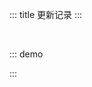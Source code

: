 ::: title 更新记录
:::

<lay-timeline style="padding-left:30px;padding-top:30px;">
  <lay-timeline-item title="尾版本号：日常问题更新。" simple></lay-timeline-item>
  <lay-timeline-item title="次版本号：带有新特性的向下兼容的版本。" simple></lay-timeline-item>
  <lay-timeline-item title="主版本号：含有破坏性更新和新特性，不在发布周期内。" simple></lay-timeline-item>
</lay-timeline>

::: demo
<template>
<lay-timeline>
  <lay-timeline-item title="1.0.x">
    <ul> 
      <a name="1-0-7"></a> 
      <li> 
        <h3>1.0.7 <span class="layui-badge-rim">2022-05-03</span></h3> 
        <ul>
          <li>[新增] menu 组件 changeOpenKeys 事件。</li>
          <li>[新增] menu 组件 changeSelectedKey 事件。</li>
          <li>[新增] menu 组件 childSpacing 属性, 开启菜单层级缩进。</li>
          <li>[新增] slider 组件 showDots 属性, 显示步长断点。</li>
          <li>[新增] input 组件 autocomplete 原生属性。</li>
          <li>[新增] input 组件 autofocus 原生属性。</li>
          <li>[修复] side 组件 width 属性无效。</li>
          <li>[修复] checkbox 组件无 from 包裹时隐藏原生 checkbox。</li>
          <li>[修复] radio 组件无 from 包裹时隐藏原生 radio。</li>
        </ul> 
      </li>
    </ul>
    <ul> 
      <a name="1-0-6"></a> 
      <li> 
        <h3>1.0.6 <span class="layui-badge-rim">2022-05-02</span></h3> 
        <ul>
          <li>[修复] scroll 组件 height 属性必填警告。</li>
          <li>[修复] scroll 组件 slotColor 属性必填警告。</li>
          <li>[修复] scroll 组件 scrollColor 属性必填警告。</li>
          <li>[修复] scroll 组件 scrollWidth 属性必填警告。</li>
          <li>[修正] scroll 组件 slotColor 属性为 thackColor。</li>
          <li>[修正] scroll 组件 scrollColor 属性为 thumbColor。</li>
          <li>[修正] scroll 组件 scrollWidth 属性为 thumbWidth。</li>
          <li>[升级] vueuse/core 8.3.1。</li>
          <li>[升级] vue-i18n 9.1.9。</li>
        </ul> 
      </li>
    </ul>
    <ul> 
      <a name="1-0-5"></a> 
      <li> 
        <h3>1.0.5 <span class="layui-badge-rim">2022-05-01</span></h3> 
        <ul>
          <li>[新增] dropdown 组件 context-menu 属性。</li>
          <li>[修复] layer 组件 tooltip 组件 index 层级冲突。</li>
          <li>[修复] table 组件 columns 宽度超出 table-box 错位。</li>
          <li>[修复] table 组件 selected-keys 属性 deep 监听。</li>
          <li>[修复] slider 组件 btn 背景色。</li>
          <li>[修复] upload 组件 url 失效。</li>
        </ul> 
      </li>
    </ul>
    <ul> 
      <a name="1-0-4"></a> 
      <li> 
        <h3>1.0.4 <span class="layui-badge-rim">2022-04-21</span></h3> 
        <ul>
          <li>[新增] line 组件 direction 属性, 支持垂直分割。</li>
          <li>[新增] line 组件 offset 属性, 设置内容的偏移量。</li>
          <li>[新增] notice-bar 组件 scrollable 属性, 支持垂直滚动。</li>
          <li>[新增] line 组件 border-style 属性, 设置分割线的样式。</li>
          <li>[新增] line 组件 border-wdith 属性, 设置分割线的宽度。</li>
          <li>[新增] line 组件 content-position 属性, 设置内容的对齐方式。</li>
          <li>[修复] table 组件 columns 配置 width 属性不生效。</li>
          <li>[修复] checkbox 组件夜间模式下边框颜色不兼容。</li>
          <li>[修复] carousel 组件 index 索引下标越界。</li>
          <li>[优化] layer 方法 option 参数为可选。</li>
          <li>[升级] vueuse/core 8.3.0 版本。</li>
          <li>[升级] vue 3.2.33 版本。</li>
          <li>[升级] vite 2.9.2 版本。</li>
        </ul> 
      </li>
    </ul>
    <ul> 
      <a name="1-0-3"></a> 
      <li> 
        <h3>1.0.3 <span class="layui-badge-rim">2022-04-17</span></h3> 
        <ul>
          <li>[新增] ripple 组件, 提供 水波纹 效果。</li>
          <li>[新增] empty 组件 image 插槽, 支持自定义 image。</li>
          <li>[新增] badge 组件 ripple 属性, 开启水波纹动画, 仅适用于 type 为 dot 时。</li>
          <li>[新增] table 组件 column 配置 align 属性, 支持 left center right 对齐方式。</li>
          <li>[新增] upload 组件 disabled-preview 属性, 上传预览区域添加禁用状态。</li>
          <li>[修复] upload 组件 cut 属性, 开启时丢失图片信息。</li>
          <li>[修复] table 组件 column 存在 1px 宽度误差。</li>
          <li>[优化] date-picker 组件 monent 为 day.js。</li>
          <li>[优化] table 组件 html document 结构。</li>
          <li>[移除] xlsx 依赖, 减少打包体积。</li> 
        </ul> 
      </li>
    </ul>
    <ul> 
      <a name="1-0-2"> </a> 
      <li> 
        <h3>1.0.2 <span class="layui-badge-rim">2022-04-09</span></h3> 
        <ul>
          <li>[新增] button 组件 border-style 属性, 自定义边框样式。</li>
          <li>[新增] carousel 组件 interval 属性, 用于控制轮播间隔。</li>
          <li>[新增] config-provider 组件 dark-partial 属性, 夜间主题偏好配置。</li>
          <li>[新增] carousel 组件 autoplay 属性, 开启自动轮播, 默认为 true。</li>
          <li>[修复] page 组件 pages 属性为单数时, 页码计算错误。</li>
          <li>[修复] panel 组件 background-color 为透明的问题。</li>
          <li>[修复] tab 组件 layui-tab-head 默认存在背景色。</li>
          <li>[修复] button-group 组件 first-child 样式。</li>
          <li>[修复] dark 模式 step 组件线条不显示。</li>
          <li>[修复] scroll 组件屏幕缩放时样式异常。</li>
        </ul> 
      </li>
    </ul>
    <ul> 
      <a name="1-0-1"></a> 
      <li> 
        <h3>1.0.1 <span class="layui-badge-rim">2022-04-06</span></h3> 
        <ul>
          <li>[新增] select 组件 search 事件, 搜索回调。</li>
          <li>[新增] select 组件 keyword 属性, 提供关键词检索。</li>
          <li>[新增] upload 组件 cut cutOptions 属性, 支持上传裁剪。</li>
          <li>[新增] timeline 组件 direction 属性, 支持垂直与水平布局。</li>
          <li>[新增] dropdown 组件 open 与 hide 事件,于打开与关闭后的逻辑处理。</li>
          <li>[新增] dropdown 组件 disabled 属性, 禁止下拉框展示。</li>
          <li>[新增] date-picker 组件 disabled 属性, 禁止修改。</li>
          <li>[修复] date-picker 组件右下角实时数据无法联动。</li>
          <li>[修复] table 组件 datasource 属性丢失响应。 </li>
          <li>[修复] input 组件 readonly 属性不生效。</li> 
        </ul> 
      </li>
    </ul>
    <ul> 
      <a name="1-0-0"> </a> 
      <li> 
        <h3>1.0.0 <span class="layui-badge-rim">2022-04-02</span></h3> 
        <ul>
          <li>[重要] 修订 version 为 1.0.0。</li>
          <li>[新增] empty 组件 extra 插槽, 支持扩展内容。</li>
          <li>[新增] result 组件 extra 插槽, 支持扩展内容。</li>
          <li>[新增] exception 组件 extra 插槽, 支持扩展内容。</li>
          <li>[新增] switch 组件 onswitch-value 属性, 默认为 true。</li>
          <li>[新增] switch 组件 unswitch-value 属性, 默认为 false。</li>
          <li>[新增] date-picker 组件 time 属性, 支持 时 分 秒 选择。</li>
          <li>[新增] date-picker 组件 yearmonth 属性, 支持 年 月 选择。</li>
          <li>[新增] tab 组件 position 属性, 用于支持不同方向的选项卡标题。</li>
          <li>[修复] date-picker 组件 type 属性为 time 时, v-model 默认不生效。</li>
          <li>[修复] date-picker 组件 12 小时制为 24 小时制。</li>
          <li>[修复] transfer 组件 showSearch 属性类型警告。</li>              
          <li>[修复] upload 组件 number 属性必填警告。</li>
          <li>[修复] variable 全局变量重复导入的问题。</li>
          <li>[修复] menu 组件 openKeys 属性失效。</li>
          <li>[支持] animation 点击演示。</li>
          <li>[支持] icon 列表复制。</li>
          <li>[支持] 夜间模式。</li>
        </ul> 
      </li>
    </ul>
  </lay-timeline-item>
  <lay-timeline-item title="0.4.x">
    <ul> 
      <a name="0-4-4"> </a> 
      <li> 
        <h3>0.4.4 <span class="layui-badge-rim">2022-03-29</span></h3> 
        <ul>
          <li>[新增] button 组件 prefix-icon 属性。</li>
          <li>[新增] button 组件 suffix-icon 属性。</li>
          <li>[新增] date-picker 组件 清空 操作, 清空选择日期。</li>
          <li>[新增] date-picker 组件 确认 操作, 关闭选择面板。</li>
          <li>[新增] date-picker 组件 type 属性 year 值, 支持 年份 选择。</li>
          <li>[新增] date-picker 组件 type 属性 month 值, 支持 月份 选择。</li>
          <li>[修复] date-picker 组件 type 属性为 datetime 时候面板不显示。</li>
          <li>[新增] card 组件 shadow 属性, 可选值 hover, always, never。</li>
          <li>[新增] table 组件 row 和 row-double 时间的 event 参数。</li>
          <li>[新增] table 组件 contextmenu 行右键事件。</li>
          <li>[支持] cdn 直接导入使用。</li>
        </ul> 
      </li>
    </ul>
    <ul> 
      <a name="0-4-3"> </a> 
      <li> 
        <h3>0.4.3 <span class="layui-badge-rim">2022-03-27</span></h3> 
        <ul>
          <li>[新增] upload 文件上传组件。</li>
          <li>[新增] date-picker 组件 name 属性, 等同原生 name 属性。</li>
          <li>[新增] date-picker 组件 type 属性 date 值, 支持日期选择。 </li>
          <li>[新增] date-picker 组件 type 属性 datetime 值, 支持日期时间选择。</li>
          <li>[新增] date-picker 组件 now 操作, 将 年 月 日 重置为当前日期。</li>
          <li>[新增] table 组件 data 属性 titleSlot 选项, 自定义标题插槽。</li>
          <li>[修复] menu 组件 level 属性的语义与实际功能相悖。</li>
          <li>[修复] input 组件 height 高度固定 38 px。</li>
          <li>[修复] step 组件 line 样式。</li>
          <li>[依赖] monent 日期 js 框架。</li>
        </ul> 
      </li>
    </ul>
    <ul> 
      <a name="0-4-2"> </a> 
      <li> 
        <h3>0.4.2 <span class="layui-badge-rim">2022-03-26</span></h3> 
        <ul>
          <li>[新增] card 组件 extra 插槽。</li>
          <li>[新增] switch 组件 onswitch-color 属性。</li>
          <li>[新增] switch 组件 unswitch-color 属性。</li>
          <li>[修复] docsearch peer dependencies 警告。</li>
          <li>[修复] select 组件 input border 显示问题。</li>
          <li>[优化] card 组件 header 插槽为 title 插槽。</li>
          <li>[优化] switch 组件 in-active-text 为 unswitch-text 属性, 默认不显示。</li>
          <li>[优化] switch 组件 active-text 为 onswitch-text 属性, 默认不显示。</li>
          <li>[优化] switch 组件样式。</li>
        </ul> 
      </li>
    </ul>
    <ul> 
      <a name="0-4-1"> </a> 
      <li> 
        <h3>0.4.1 <span class="layui-badge-rim">2022-03-25</span></h3> 
        <ul>
          <li>[新增] switch 组件 onswitch-icon 插槽。</li>
          <li>[新增] switch 组件 unswitch-icon 插槽。</li>
          <li>[新增] transition 组件 type 属性, 默认为 collapse 过渡。</li>
          <li>[新增] transition 组件 enable 属性, 默认为 true 启用动画。</li>
          <li>[新增] transition 组件 type 属性 fade 值, 提供淡出淡入效果。</li>
          <li>[新增] menu 组件 collapseTransition 属性, 是否启用折叠动画, 默认为 true。</li>
          <li>[新增] collapse 组件 collapseTransition 属性, 是否启用折叠动画, 默认为 true。</li>
          <li>[新增] tree 组件 collapseTransition 属性, 是否启用折叠动画, 默认为 true。</li>
          <li>[新增] input 组件 allow-clear 属性, 提供输入清空。</li>
          <li>[新增] input 组件 prefix 插槽, 提供前缀设置。</li>
          <li>[新增] input 组件 suffix 插槽, 提供后缀设置。</li>
        </ul> 
      </li>
    </ul>
    <ul> 
      <a name="0-4-0"> </a> 
      <li> 
        <h3>0.4.0 <span class="layui-badge-rim">2022-03-17</span></h3> 
        <ul>
          <li>[新增] notice-bar 通告栏。</li>
          <li>[新增] scroll 虚拟滚动组件。</li> 
          <li>[新增] transition 过渡动画组件。</li>
          <li>[新增] collapse 折叠面板过渡动画。</li>
          <li>[新增] table 表格组件 excel 导出工具栏。</li>
          <li>[新增] table column 选项 sort 属性, 开启字段排序。</li>
          <li>[新增] page 分页组件 v-model 属性, 支持默认页设置。</li>
          <li>[新增] dropdown-menu 与 dropdown-menu-item 下拉菜单组件。</li>
          <li>[新增] date-picker 日期选择组件, 支持年月, 日期, 时间。</li>
          <li>[新增] transfer 穿梭框组件 showSearch 开启搜索属性。</li>
          <li>[修复] carousel-item 轮播项使用 v-for 无法渲染。</li>
          <li>[修复] checkbox 复选框组件, 选中颜色丢失。</li>
          <li>[修复] slider 滑块组件, 默认 step 值异常。</li>
          <li>[修复] form 表单错误提示没有间距的问题。</li>
          <li>[升级] layer-vue 1.3.10 版本。</li>
        </ul> 
      </li>
    </ul>
  </lay-timeline-item>
  <lay-timeline-item title="0.3.x">
    <ul> 
      <a name="0-3-9"></a> 
      <li> 
        <h3>0.3.9 <span class="layui-badge-rim">2022-03-08</span></h3> 
        <ul> 
          <li>[重构] count-up 组件。</li>
          <li>[新增] algolia 文档搜索引擎。</li>
          <li>[新增] theme 主题 neutral 辅色配置。</li>
          <li>[新增] menuItem 与 subMenu 组件 title 与 icon 插槽。</li>
          <li>[新增] menu 菜单 collapse 属性, 支持折叠。</li>
          <li>[修复] menu 菜单 inverted 跟随主题配置。</li>
          <li>[删除] menuItem 菜单项 title 属性。</li>
          <li>[删除] subMenu 菜单集 title 属性。</li>
          <li>[升级] layer-vue 1.3.8 版本。</li>
        </ul> 
      </li>
    </ul>
    <ul> 
      <a name="0-3-8"> </a> 
      <li> 
        <h3>0.3.8 <span class="layui-badge-rim">2022-02-21</span></h3> 
        <ul> 
          <li>[新增] fullscreen 全屏组件。</li>
          <li>[新增] icon-picker 颜色选择器。</li>
          <li>[新增] config-provider 全局配置, 用于主题与国际化切换。</li>
          <li>[修复] container 容器在不同的分辨率无法自适应的问题</li>
          <li>[修复] dropdown 组件无法嵌套使用的问题。</li>
          <li>[修复] menu 组件导航模式菜单错位问题。 </li>
          <li>[修复] quote 引用的 nm 灰色主题失效。</li>
          <li>[升级] icons-vue 1.0.7 版本。</li>
          <li>[升级] layer-vue 1.3.5 版本。</li>
        </ul> 
      </li>
    </ul>
     <ul> 
      <a name="0-3-7"> </a> 
      <li> 
        <h3>0.3.7 <span class="layui-badge-rim">2022-02-07</span></h3> 
        <ul> 
          <li>[新增] slider 滑块组件 setp 属性, 支持设置步长。</li>
          <li>[新增] index.less 样式文件, 支持一定程度的主题定制。</li>
          <li>[移除] `defineProps`,`defineEmits` 两个全局宏命令引入，消除控制台警告。</li>
          <li>[修复] menu 组件 inverted 属性不兼容 string 类型。</li>
          <li>[修复] menu 组件 level 属性不兼容 string 类型。</li>
          <li>[升级] icons-vue 1.0.4 版本。</li>
          <li>[升级] layer-vue 1.3.3 版本。</li>
        </ul> 
      </li>
    </ul>
    <ul> 
      <a name="0-3-6"> </a> 
      <li> 
        <h3>0.3.6 <span class="layui-badge-rim">2022-02-02</span></h3> 
        <ul> 
          <li>[新增] result 结果组件, 提供 success error 通用状态页。</li>
          <li>[新增] exception 异常组件, 提供 403, 404, 500 通用异常页。</li>
          <li>[新增] menu 组件 level 属性, 控制菜单层级之间的背景色差异。</li>
          <li>[新增] menu 组件 inverted 属性, 提供另一种树形菜单选中效果。</li>
          <li>[新增] menu 组件 theme 属性, 可选值 light 和 dark。</li>
          <li>[修复] table 组件 header 不随 body 滚动。</li>
          <li>[升级] vue 3.2.29 版本。</li>
        </ul> 
      </li>
    </ul>
    <ul> 
      <a name="0-3-5"> </a> 
      <li> 
        <h3>0.3.5 <span class="layui-badge-rim">2022-01-24</span></h3> 
        <ul> 
          <li>[新增] split-panel 分割面板, 高度灵活的布局组件。</li>
          <li>[新增] layer 弹层 type 属性 drawer 可选值, 提供抽屉模式。</li>
          <li>[修复] tab-item 组件 closable 属性警告, 兼容 string 类型。</li>
          <li>[修复] dropdown 下拉菜单 content 显示位置问题。</li>
          <li>[升级] icons-vue 1.0.3 版本。</li>
          <li>[升级] layer-vue 1.3.1 版本。</li>
        </ul> 
      </li>
    </ul>
    <ul> 
      <a name="0-3-4"> </a> 
      <li> 
        <h3>0.3.4 <span class="layui-badge-rim">2022-01-19</span></h3> 
        <ul> 
          <li>[新增] avatar-list 头像列表组件。</li>
          <li>[新增] tab-item 选项卡组件 closable 属性, 控制当前选项卡 close 支持。</li>
          <li>[修复] button 按钮 disabled 为 true 时, 触发 click 事件。</li>
          <li>[修复] menu-item 与 sub-menu 组件的 title 属性必填警告。</li> 
          <li>[修复] layout 组件 side 因 flex 布局宽度不固定。</li>
          <li>[优化] layer 的 children slot 渲染机制。</li>
          <li>[升级] layer-vue 1.2.5 版本。</li>
          <li>[升级] vue 3.2.27 版本。</li>   
        </ul> 
      </li>
    </ul>
    <ul> 
      <a name="0-3-3"> </a> 
      <li> 
        <h3>0.3.3 <span class="layui-badge-rim">2022-01-09</span></h3> 
        <ul> 
          <li>[新增] setup 步骤条组件。</li>
          <li>[新增] slider 滑块组件 vertical 属性, 支持垂直布局。</li>
          <li>[新增] timeline-item 时间线组件 dot 插槽, 支持自定义节点内容。</li>
          <li>[新增] sub-menu 目录组件, 与 menu-item 组合使用。</li>
          <li>[修复] menu 菜单组件 layui-nav-more 切换动画。</li>
          <li>[修复] select 下拉选择组件外部参数变更组件内的数值不生效的问题</li>
          <li>[修复] page 分页组件 limit 数量过多时, 展示部分页数。</li>
          <li>[推出] layui-vue-admin 后台模板 </li>
        </ul> 
      </li>
    </ul>
    <ul> 
      <a name="0-3-2"> </a> 
      <li> 
        <h3>0.3.2 <span class="layui-badge-rim">2022-01-03</span></h3> 
        <ul> 
          <li>[新增] skeleton 骨架屏组件。</li>
          <li>[重构] tooltip 内部 popper 组件，支持移动到 tooltip 内部。</li>
          <li>[增强] layer 部分函数 msg open confirm 等, content 支持 VNode 类型。</li>
          <li>[增强] menu 菜单组件, 初步支持无限级嵌套。</li>
          <li>[修复] layer.close layer.closeAll 函数无法触发 OutAnim 过度动画问题。</li>
          <li>[废弃] menu-child-item 组件, 使用 menu-item 替代。</li>
          <li>[升级] layer-vue 1.2.4 版本。</li>
        </ul> 
      </li>
    </ul>
    <ul> 
      <a name="0-3-1"> </a> 
      <li> 
        <h3>0.3.1 <span class="layui-badge-rim">2021-12-28</span></h3> 
        <ul> 
          <li>[新增] count-up 数字滚动组件。</li>
          <li>[新增] slider 滑块 range 属性, 支持区间取值。</li>
          <li>[新增] button 按钮 disabled 属性, 删除 type 属性 disabled 值。</li>  
          <li>[修复] 演示站点剪贴板功能，http下不能使用的问题。</li>  
          <li>[修复] checkbox 复选框 modelValue 属性必填警告。</li>  
          <li>[修复] formItem 内下拉框组件校验不通过边框未标红问题。</li>  
          <li>[修复] rate 评分 mouseleave 事件绑定警告。</li>
          <li>[修复] npm 安装 layui-vue 不必要的依赖警告。</li>  
          <li>[集成] eslint, prettier 规范插件 。</li>  
          <li>[升级] icons-vue 1.0.2 版本。</li>  
        </ul> 
      </li>
    </ul>
  </lay-timeline-item>
  <lay-timeline-item title="0.2.x">
  <ul> 
      <a name="0-2-9"> </a> 
      <li> 
        <h3>0.2.9 <span class="layui-badge-rim">2021-12-21</span></h3> 
        <ul> 
          <li>[新增] backtop 返回顶部组件, 支持自定义功能。</li> 
          <li>[新增] slider 滑动型输入器，展示当前值和可选范围。</li> 
          <li>[新增] select 下拉选择组件 multiple 属性, 支持多选策略。</li> 
          <li>[新增] form 表单组件内置验证, 提供 rules 配置自定义验证规则。</li>
          <li>[新增] layer 组件 resize 方法, 重置 area 与 offset 状态。</li>
          <li>[修复] layer 弹层 v-model 切换状态后, 让其保持 area 与 offset 状态。</li>
          <li>[修复] transfer 穿梭框组件按钮样式, 使其增加减少操作按钮对齐。</li>
          <li>[修复] tree 树开启 checkbox 时, 无法选中的问题。</li>
          <li>[升级] layer-vue 1.2.2 版本。</li>      
        </ul> 
      </li>
    </ul>
    <ul> 
      <a name="0-2-8"> </a> 
      <li> 
        <h3>0.2.8 <span class="layui-badge-rim">2021-12-15</span></h3> 
        <ul> 
          <li>[新增] tooltip 警告提示，展现需要关注的信息。</li> 
          <li>[新增] input-number 数字输入框, 通过鼠标或键盘，输入范围内的数值。</li> 
          <li>[新增] layer 组件 isHtmlFangement 属性，函数调用时，用于解析 html 片段。</li>
          <li>[新增] layer 组件 resize 属性, 开启弹层尺寸拉伸, 常用于 页面层 与 Iframe 层。</li>
          <li>[加强] layer 组件 area 属性, 支持 字符串 与 数组 类型, 默认 auto 宽高根据内容自适应。</li>
          <li>[修复] layer 组件 body 禁用拖动, 仅支持标题拖动窗体。</li>
          <li>[修复] icon-picker 组件 select 图标时, 自动隐藏选择内容。</li>
          <li>[修复] dropdown 组件触发方式为 hover 时，移动不到菜单子项的问题</li>
          <li>[集成] utteranc.es 插件, 基于 issues 提供为文档提供留言能力。</li>
          <li>[升级] layer-vue 1.2.0, 更稳定的 layer 版本。</li>
          <li>[升级] vue 3.2.26 版本。</li>
        </ul> 
      </li>
    </ul>
  </lay-timeline-item>
  <lay-timeline-item title="0.1.x">
    <ul> 
      <a name="0-2-7"> </a> 
      <li> 
        <h3>0.1.0 <span class="layui-badge-rim">2021-12-10</span></h3> 
        <ul> 
          <li>孵化。</li>
        </ul> 
      </li>
    </ul>
  </lay-timeline-item>
</lay-timeline>
</template>

<script>
import { ref } from 'vue'

export default {
  setup() {

    return {
    }
  }
}
</script>

:::
